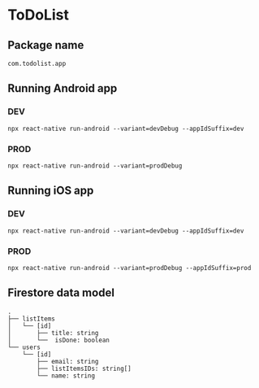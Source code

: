# ToDoList

## Package name

`com.todolist.app`

## Running Android app

### DEV
`npx react-native run-android --variant=devDebug --appIdSuffix=dev`

### PROD
`npx react-native run-android --variant=prodDebug`

## Running iOS app

### DEV
`npx react-native run-android --variant=devDebug --appIdSuffix=dev`

### PROD
`npx react-native run-android --variant=prodDebug --appIdSuffix=prod`

## Firestore data model

```
.
├── listItems
│   └── [id]
│       ├── title: string
│       └──  isDone: boolean
└── users
    └── [id]
        ├── email: string
        ├── listItemsIDs: string[]
        └── name: string
```

